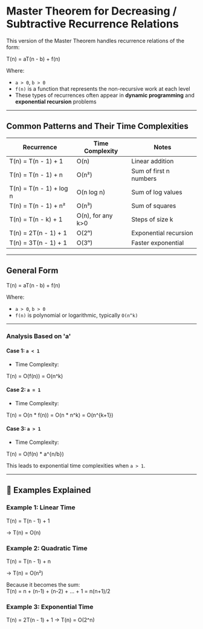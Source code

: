 # Master Theorem for Decreasing / Subtractive Recurrence Relations

This version of the Master Theorem handles recurrence relations of the form:

T(n) = aT(n - b) + f(n)

Where:
- `a > 0`, `b > 0`
- `f(n)` is a function that represents the non-recursive work at each level
- These types of recurrences often appear in **dynamic programming** and **exponential recursion** problems

---

##  Common Patterns and Their Time Complexities

| Recurrence                    | Time Complexity    | Notes                      |
|------------------------------|--------------------|----------------------------|
| T(n) = T(n - 1) + 1          | O(n)               | Linear addition            |
| T(n) = T(n - 1) + n          | O(n²)              | Sum of first n numbers     |
| T(n) = T(n - 1) + log n      | O(n log n)         | Sum of log values          |
| T(n) = T(n - 1) + n²         | O(n³)              | Sum of squares             |
| T(n) = T(n - k) + 1          | O(n), for any k>0  | Steps of size k            |
| T(n) = 2T(n - 1) + 1         | O(2ⁿ)              | Exponential recursion      |
| T(n) = 3T(n - 1) + 1         | O(3ⁿ)              | Faster exponential         |

---

##  General Form
T(n) = aT(n - b) + f(n)

Where:
- `a > 0`, `b > 0`
- `f(n)` is polynomial or logarithmic, typically `O(n^k)`

---

###  Analysis Based on 'a'

####  Case 1: `a < 1`
- Time Complexity:  

T(n) = O(f(n)) = O(n^k)


#### Case 2: `a = 1`
- Time Complexity:  

T(n) = O(n * f(n)) = O(n * n^k) = O(n^{k+1})


#### Case 3: `a > 1`
- Time Complexity:
  
T(n) = O(f(n) * a^{n/b})

This leads to exponential time complexities when `a > 1`.

---

## 📌 Examples Explained

### Example 1: Linear Time

T(n) = T(n - 1) + 1

→ T(n) = O(n)


### Example 2: Quadratic Time
T(n) = T(n - 1) + n

→ T(n) = O(n²)

Because it becomes the sum:  
T(n) = n + (n-1) + (n-2) + ... + 1 = n(n+1)/2


### Example 3: Exponential Time
T(n) = 2T(n - 1) + 1
→ T(n) = O(2^n)


